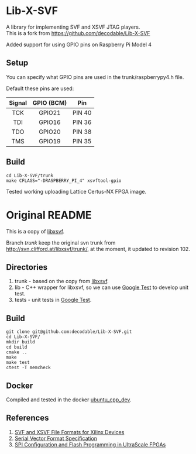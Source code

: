# Lib-X-SVF
A library for implementing SVF and XSVF JTAG players.  
This is a fork from https://github.com/decodable/Lib-X-SVF

Added support for using GPIO pins on Raspberry Pi Model 4

## Setup
You can specify what GPIO pins are used in the trunk/raspberrypy4.h file.

Default these pins are used:

|Signal|GPIO (BCM)|Pin|
| :---: | :---: | :---: |
| TCK | GPIO21 | PIN 40 |
| TDI | GPIO16 | PIN 36 |
| TDO | GPIO20 | PIN 38 |
| TMS | GPIO19 | PIN 35 |


## Build
```
cd Lib-X-SVF/trunk
make CFLAGS="-DRASPBERRY_PI_4" xsvftool-gpio
```

Tested working uploading Lattice Certus-NX FPGA image.

# Original README

This is a copy of [libxsvf](http://www.clifford.at/libxsvf/).

Branch _trunk_ keep the original svn trunk from http://svn.clifford.at/libxsvf/trunk/, at the moment, it updated to revision 102.

## Directories

1. trunk - based on the copy from [libxsvf](http://www.clifford.at/libxsvf/).
2. lib   - C++ wrapper for libxsvf, so we can use [Google Test](https://github.com/google/googletest) to develop unit test.
3. tests - unit tests in [Google Test](https://github.com/google/googletest).

## Build
```
git clone git@github.com:decodable/Lib-X-SVF.git
cd Lib-X-SVF/
mkdir build
cd build
cmake ..
make
make test
ctest -T memcheck
```

## Docker
Compiled and tested in the docker [ubuntu_cpp_dev](https://hub.docker.com/r/codible/ubuntu_cpp_dev/).

## References
1. [SVF and XSVF File Formats for Xilinx Devices](https://www.xilinx.com/support/documentation/application_notes/xapp503.pdf)
2. [Serial Vector Format Specification](http://www.jtagtest.com/pdf/svf_specification.pdf)
3. [SPI Configuration and Flash Programming in UltraScale FPGAs](https://www.xilinx.com/support/documentation/application_notes/xapp1233-spi-config-ultrascale.pdf)

